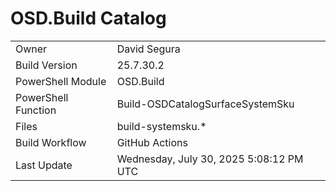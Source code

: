 ﻿# OSD.Build Catalog

| | |
|-|-|
| Owner | David Segura |
| Build Version | 25.7.30.2 |
| PowerShell Module | OSD.Build |
| PowerShell Function | Build-OSDCatalogSurfaceSystemSku |
| Files | build-systemsku.* |
| Build Workflow | GitHub Actions |
| Last Update | Wednesday, July 30, 2025 5:08:12 PM UTC |
